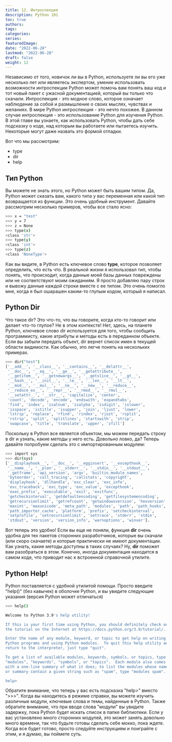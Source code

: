 ```yaml
---
title: 12. Интроспекция
description: Python 101
toc: true
authors:
tags:
categories:
series:
featuredImage:
date: "2022-06-28"
lastmod: "2022-06-28"
draft: false
weight: 12
---
```


Независимо от того, новичок ли вы в Python, используете ли вы его уже несколько лет или являетесь экспертом, умение использовать возможности интроспекции Python может помочь вам понять ваш код и тот новый пакет с ужасной документацией, который вы только что скачали. Интроспекция - это модное слово, которое означает наблюдение за собой и размышление о своих мыслях, чувствах и желаниях. В мире Python интроспекция - это нечто похожее. В данном случае интроспекция - это использование Python для изучения Python. В этой главе вы узнаете, как использовать Python, чтобы дать себе подсказку о коде, над которым вы работаете или пытаетесь изучить. Некоторые могут даже назвать это формой отладки.

Вот что мы рассмотрим:

- type
- dir
- help

## Тип Python

Вы можете не знать этого, но Python может быть вашим типом. Да, Python может сказать вам, какого типа у вас переменная или какой тип возвращается из функции. Это очень удобный инструмент. Давайте рассмотрим несколько примеров, чтобы все стало ясно:

```sh
>>> x = "test"
>>> y = 7
>>> z = None
>>> type(x)
<class 'str'>
>>> type(y)
<class 'int'>
>>> type(z)
<class 'NoneType'>
```
Как вы видите, в Python есть ключевое слово **type**, которое позволяет определить, что есть что. В реальной жизни я использовал тип, чтобы понять, что происходит, когда данные моей базы данных повреждены или не соответствуют моим ожиданиям. Я просто добавляю пару строк и вывожу данные каждой строки вместе с ее типом. Это очень помогло мне, когда я был ошарашен каким-то глупым кодом, который я написал.

## Python Dir

Что такое dir? Это что-то, что вы говорите, когда кто-то говорит или делает что-то глупое? Не в этом контексте! Нет, здесь, на планете Python, ключевое слово dir используется для того, чтобы сообщить программисту, какие атрибуты и методы есть в переданном объекте. Если вы забыли передать объект, dir вернет список имен в текущей области видимости. Как обычно, это легче понять на нескольких примерах.

```sh
>>> dir("test")
['__add__', '__class__', '__contains__', '__delattr__',
 '__doc__', '__eq__', '__ge__', '__getattribute__',
 '__getitem__', '__getnewargs__', '__getslice__', '__gt__',
 '__hash__', '__init__', '__le__', '__len__', '__lt__',
 '__mod__', '__mul__', '__ne__', '__new__', '__reduce__',
 '__reduce_ex__', '__repr__', '__rmod__', '__rmul__',
 '__setattr__', '__str__', 'capitalize', 'center',
 'count', 'decode', 'encode', 'endswith', 'expandtabs',
 'find', 'index', 'isalnum', 'isalpha', 'isdigit', 'islower',
 'isspace', 'istitle', 'isupper', 'join', 'ljust', 'lower',
 'lstrip', 'replace', 'rfind', 'rindex', 'rjust', 'rsplit',
 'rstrip', 'split', 'splitlines', 'startswith', 'strip',
 'swapcase', 'title', 'translate', 'upper', 'zfill']
```
Поскольку в Python все является объектом, мы можем передать строку в dir и узнать, какие методы у него есть. Довольно ловко, да? Теперь давайте попробуем сделать это с импортированным модулем:

```sh
>>> import sys
>>> dir(sys)
['__displayhook__', '__doc__', '__egginsert', '__excepthook__',
 '__name__', '__plen', '__stderr__', '__stdin__', '__stdout__',
 '_getframe', 'api_version', 'argv', 'builtin_module_names',
 'byteorder', 'call_tracing', 'callstats', 'copyright',
 'displayhook', 'dllhandle', 'exc_clear', 'exc_info',
 'exc_traceback', 'exc_type', 'exc_value', 'excepthook',
 'exec_prefix', 'executable', 'exit', 'exitfunc',
 'getcheckinterval', 'getdefaultencoding', 'getfilesystemencoding',
 'getrecursionlimit', 'getrefcount', 'getwindowsversion', 'hexversion',
 'maxint', 'maxunicode', 'meta_path', 'modules', 'path', 'path_hooks',
 'path_importer_cache', 'platform', 'prefix', 'setcheckinterval',
 'setprofile', 'setrecursionlimit', 'settrace', 'stderr', 'stdin',
 'stdout', 'version', 'version_info', 'warnoptions', 'winver'].
```
Вот теперь это удобно! Если вы еще не поняли, функция **dir** очень удобна для тех пакетов сторонних разработчиков, которые вы скачали (или скоро скачаете) и которые практически не имеют документации. Как узнать, какие методы доступны в таких случаях? Ну, **dir** поможет вам разобраться в этом. Конечно, иногда документация находится в самом коде, что приводит нас к встроенной справочной утилите.

## Python Help!

Python поставляется с удобной утилитой помощи. Просто введите "help()" (без кавычек) в оболочке Python, и вы увидите следующие указания (версия Python может отличаться)

```sh
>>> help()

Welcome to Python 3.9's help utility!

If this is your first time using Python, you should definitely check out
the tutorial on the Internet at https://docs.python.org/3.9/tutorial/.

Enter the name of any module, keyword, or topic to get help on writing
Python programs and using Python modules.  To quit this help utility and
return to the interpreter, just type "quit".

To get a list of available modules, keywords, symbols, or topics, type
"modules", "keywords", "symbols", or "topics".  Each module also comes
with a one-line summary of what it does; to list the modules whose name
or summary contain a given string such as "spam", type "modules spam".

help>
```

Обратите внимание, что теперь у вас есть подсказка "help>" вместо ">>>". Когда вы находитесь в режиме справки, вы можете изучить различные модули, ключевые слова и темы, найденные в Python. Также обратите внимание, что при вводе слова "модули" вы увидите задержку, пока Python будет искать список в папке библиотеки. Если у вас установлено много сторонних модулей, это может занять довольно много времени, так что будьте готовы сделать себе мокко, пока ждете. Когда все будет готово, просто следуйте инструкциям и поиграйте с этим, и я думаю, вы поймете суть.
